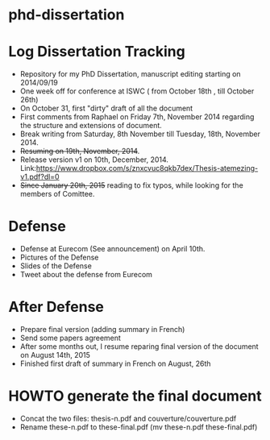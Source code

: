 phd-dissertation
================


Log Dissertation Tracking
=========================
- Repository for my PhD Dissertation, manuscript editing starting on 2014/09/19
- One week off for conference at ISWC ( from October 18th , till October 26th)
- On October 31, first "dirty" draft of all the document
- First comments from Raphael on Friday 7th, November 2014 regarding the structure and extensions of document. 
- Break writing from Saturday, 8th November till Tuesday, 18th, November 2014.
- ~~Resuming on 19th, November, 2014~~.  
-  Release version v1 on 10th, December, 2014. Link:https://www.dropbox.com/s/znxcvuc8qkb7dex/Thesis-atemezing-v1.pdf?dl=0 
-  ~~Since January 20th, 2015~~ reading to fix typos, while looking for the members of Comittee.




Defense
=======
- Defense at Eurecom (See announcement) on April 10th.
- Pictures of the Defense
- Slides of the Defense
- Tweet about the defense from Eurecom


After Defense
=============
- Prepare final version (adding summary in French)
- Send some papers agreement
- After some months out, I resume reparing final version of the document on August 14th, 2015
- Finished first draft of summary in French on August, 26th

HOWTO generate the final document
=================
- Concat the two files: thesis-n.pdf and couverture/couverture.pdf 
- Rename these-n.pdf to these-final.pdf (mv these-n.pdf these-final.pdf)

